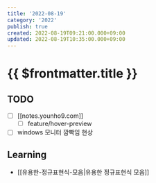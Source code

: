 ```yaml
---
title: '2022-08-19'
category: '2022'
publish: true
created: 2022-08-19T09:21:00.000+09:00
updated: 2022-08-19T10:35:00.000+09:00
---
```


# {{ $frontmatter.title }}

## TODO

- [ ] [[notes.younho9.com]]
  - [ ] feature/hover-preview
- [ ] windows 모니터 깜빡임 현상

## Learning

- [[유용한-정규표현식-모음|유용한 정규표현식 모음]]
